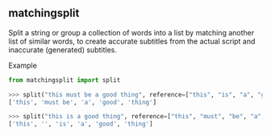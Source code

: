 ## matchingsplit

Split a string or group a collection of words into a list by matching another list of similar words, to create accurate subtitles from the actual script and inaccurate (generated) subtitles.

Example

```python
from matchingsplit import split

>>> split("this must be a good thing", reference=["this", "is", "a", "good", "thing"])
['this', 'must be', 'a', 'good', 'thing']

>>> split("this is a good thing", reference=["this", "must", "be", "a", "good", "thing"])
['this', '', 'is', 'a', 'good', 'thing']
```
